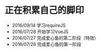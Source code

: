 # 正在积累自己的脚印
* 2016/09/14 学习requireJS<br>
* 2016/07/28 开始学习VueJS<br>
* 2016/07/27 完成爱心鱼的第二阶段（特效）<br>
* 2016/07/26 完成爱心鱼的第一阶段<br>
